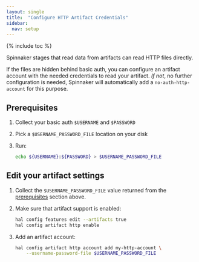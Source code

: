 ```yaml
---
layout: single
title:  "Configure HTTP Artifact Credentials"
sidebar:
  nav: setup
---
```


{% include toc %}

Spinnaker stages that read data from artifacts can read HTTP files directly.

If the files are hidden behind basic auth, you can configure an artifact
account with the needed credentials to read your artifact. _If not_, no further
configuration is needed, Spinnaker will automatically add a
`no-auth-http-account` for this purpose.

## Prerequisites

1. Collect your basic auth `$USERNAME` and `$PASSWORD`
2. Pick a `$USERNAME_PASSWORD_FILE` location on your disk
3. Run:

   ```bash
   echo ${USERNAME}:${PASSWORD} > $USERNAME_PASSWORD_FILE
   ```

## Edit your artifact settings

1. Collect the `$USERNAME_PASSWORD_FILE` value returned from the
   [prerequisites](#prerequisites) section above.

2. Make sure that artifact support is enabled:

   ```bash
   hal config features edit --artifacts true
   hal config artifact http enable
   ```

3. Add an artifact account:

   ```bash
   hal config artifact http account add my-http-account \
       --username-password-file $USERNAME_PASSWORD_FILE
   ```
